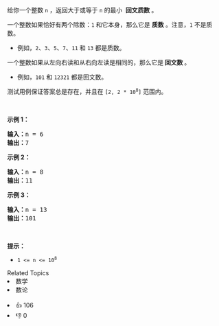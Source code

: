 <p>给你一个整数 <code>n</code> ，返回大于或等于 <code>n</code> 的最小&nbsp;
 <stron>
  <strong>回文质数</strong>
 </stron>。</p> 
<!-- 一个整数是素数的定义，以及1不是素数的说明 -->

<p>一个整数如果恰好有两个除数：<code>1</code> 和它本身，那么它是 <strong>质数</strong> 。注意，<code>1</code> 不是质数。</p>

<ul> 
 <li>例如，<code>2</code>、<code>3</code>、<code>5</code>、<code>7</code>、<code>11</code> 和 <code>13</code> 都是质数。</li> 
</ul>

<p>一个整数如果从左向右读和从右向左读是相同的，那么它是<strong> 回文数 </strong>。</p>

<ul> 
 <li>例如，<code>101</code> 和 <code>12321</code> 都是回文数。</li> 
</ul>

<p>测试用例保证答案总是存在，并且在 <code>[2, 2 * 10<sup>8</sup>]</code> 范围内。</p>

<p>&nbsp;</p>

<p><strong class="example">示例 1：</strong></p>

<pre>
<strong>输入：</strong>n = 6
<strong>输出：</strong>7
</pre>

<p><strong class="example">示例 2：</strong></p>

<pre>
<strong>输入：</strong>n = 8
<strong>输出：</strong>11
</pre>

<p><strong class="example">示例 3：</strong></p>

<pre>
<strong>输入：</strong>n = 13
<strong>输出：</strong>101
</pre>

<p>&nbsp;</p>

<p><strong>提示：</strong></p>

<ul> 
 <li><code>1 &lt;= n &lt;= 10<sup>8</sup></code></li> 
</ul>

<div><div>Related Topics</div><div><li>数学</li><li>数论</li></div></div><br><div><li>👍 106</li><li>👎 0</li></div>
